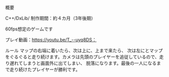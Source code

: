 概要

C++/DxLib/ 制作期間：約４カ月（3年後期）

60fps想定のゲームです

プレイ動画：https://youtu.be/T_--uyq8DS：

ルール
マップの右端に着いたら、次は上に、上まで来たら、
次は左にとマップをぐるぐると走り続けます。カメラは先頭のプレイヤーを追従しているので、走り遅れてしまうと画面外に出てしまい、
脱落になります。最後の一人になるまで走り続けたプレイヤーが勝利です。
